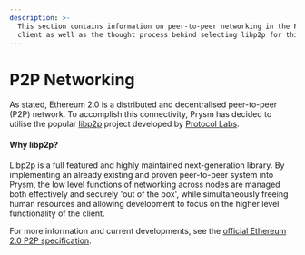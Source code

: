 ```yaml
---
description: >-
  This section contains information on peer-to-peer networking in the Prysm
  client as well as the thought process behind selecting libp2p for this role.
---
```


# P2P Networking

As stated, Ethereum 2.0 is a distributed and decentralised peer-to-peer \(P2P\) network. To accomplish this connectivity, Prysm has decided to utilise the popular [libp2p](https://libp2p.io/) project developed by [Protocol Labs](https://protocol.ai/). 

#### Why libp2p?

Libp2p is a full featured and highly maintained next-generation library. By implementing an already existing and proven peer-to-peer system into Prysm, the low level functions of networking across nodes are managed both effectively and securely 'out of the box', while simultaneously freeing human resources and allowing development to focus on the higher level functionality of the client.

For more information and current developments, see the [official Ethereum 2.0 P2P specification](https://github.com/ethereum/eth2.0-specs/blob/dev/specs/phase0/p2p-interface.md).



